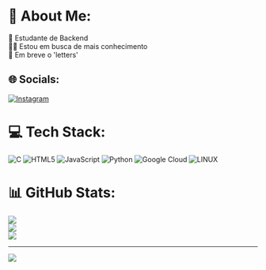 # 💫 About Me:
📖 Estudante de Backend<br>👩‍💻 Estou em busca de mais conhecimento<br>🎁 Em breve o 'letters'


## 🌐 Socials:
[![Instagram](https://img.shields.io/badge/Instagram-%23E4405F.svg?logo=Instagram&logoColor=white)](https://instagram.com/kelv.inpz) 

# 💻 Tech Stack:
![C](https://img.shields.io/badge/c-%2300599C.svg?style=flat&logo=c&logoColor=white) ![HTML5](https://img.shields.io/badge/html5-%23E34F26.svg?style=flat&logo=html5&logoColor=white) ![JavaScript](https://img.shields.io/badge/javascript-%23323330.svg?style=flat&logo=javascript&logoColor=%23F7DF1E) ![Python](https://img.shields.io/badge/python-3670A0?style=flat&logo=python&logoColor=ffdd54) ![Google Cloud](https://img.shields.io/badge/Google%20Cloud-%234285F4.svg?style=flat&logo=google-cloud&logoColor=white) ![LINUX](https://img.shields.io/badge/Linux-FCC624?style=flat&logo=linux&logoColor=black)
# 📊 GitHub Stats:
![](https://github-readme-stats.vercel.app/api?username=kelv-wav&theme=react&hide_border=false&include_all_commits=true&count_private=true)<br/>
![](https://github-readme-streak-stats.herokuapp.com/?user=kelv-wav&theme=react&hide_border=false)<br/>
![](https://github-readme-stats.vercel.app/api/top-langs/?username=kelv-wav&theme=react&hide_border=false&include_all_commits=true&count_private=true&layout=compact)

---
[![](https://visitcount.itsvg.in/api?id=kelv-wav&icon=0&color=0)](https://visitcount.itsvg.in)

<!-- Proudly created with GPRM ( https://gprm.itsvg.in ) -->
